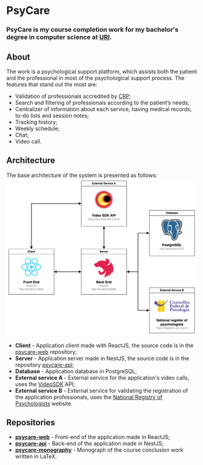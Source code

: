 # PsyCare

### PsyCare is my course completion work for my bachelor's degree in computer science at [URI](https://www.uricer.edu.br/site/).

## About
The work is a psychological support platform, which assists both the patient and the professional in most of the psychological support process. The features that stand out the most are:
* Validation of professionals accredited by [CRP](https://cadastro.cfp.org.br/);
* Search and filtering of professionals according to the patient’s needs;
* Centralizer of information about each service, having medical records, to-do lists and session notes;
* Tracking history;
* Weekly schedule;
* Chat;
* Video call.

## Architecture
The base architecture of the system is presented as follows:
![image info](./images/diagram-en.png)
* **Client** - Application client made with ReactJS, the source code is in the [psycare-web](https://github.com/PsyCare-org/psycare-web) repository;
* **Server** - Application server made in NestJS, the source code is in the repository [psycare-api](https://github.com/PsyCare-org/psycare-api);
* **Database** - Application database in PostgreSQL;
* **External service A** - External service for the application's video calls, uses the [VideoSDK](https://www.videosdk.live/) API;
* **External service B** - External service for validating the registration of the application professionals, uses the [National Registry of Psychologists](https://cadastro.cfp.org.br/) website.

## Repositories
* [**psycare-web**](https://github.com/PsyCare-org/psycare-web) - Front-end of the application made in ReactJS;
* [**psycare-api**](https://github.com/PsyCare-org/psycare-api) - Back-end of the application made in NestJS;
* [**psycare-monography**](https://github.com/PsyCare-org/psycare-monography) - Monograph of the course conclusion work written in LaTeX.